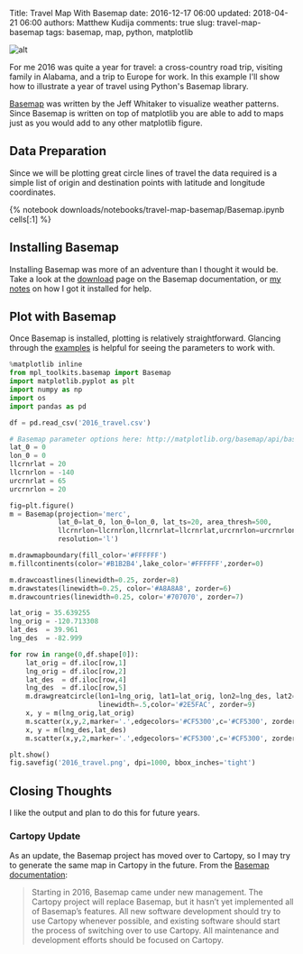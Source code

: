 Title: Travel Map With Basemap
date: 2016-12-17 06:00
updated: 2018-04-21 06:00
authors: Matthew Kudija
comments: true
slug: travel-map-basemap
tags: basemap, map, python, matplotlib

<!-- PELICAN_BEGIN_SUMMARY -->
![alt]({filename}/images/2016_travel.png)

For me 2016 was quite a year for travel: a cross-country road trip, visiting family in Alabama, and a trip to Europe for work. In this example I'll show how to illustrate a year of travel using Python's Basemap library.

<!-- PELICAN_END_SUMMARY -->

[Basemap](https://matplotlib.org/basemap/users/intro.html#) was written by the Jeff Whitaker to visualize weather patterns. Since Basemap is written on top of matplotlib you are able to add to maps just as you would add to any other matplotlib figure.

## Data Preparation
Since we will be plotting great circle lines of travel the data required is a simple list of origin and destination points with latitude and longitude coordinates. 

{% notebook downloads/notebooks/travel-map-basemap/Basemap.ipynb cells[:1] %}

## Installing Basemap
Installing Basemap was more of an adventure than I thought it would be. Take a look at the [download](https://matplotlib.org/basemap/users/download.html) page on the Basemap documentation, or [my notes](https://github.com/mkudija/Map-Tools/blob/master/README.md) on how I got it installed for help.

## Plot with Basemap
Once Basemap is installed, plotting is relatively straightforward. Glancing through the [examples](https://matplotlib.org/basemap/users/examples.html) is helpful for seeing the parameters to work with.

```python
%matplotlib inline
from mpl_toolkits.basemap import Basemap
import matplotlib.pyplot as plt
import numpy as np
import os
import pandas as pd

df = pd.read_csv('2016_travel.csv')

# Basemap parameter options here: http://matplotlib.org/basemap/api/basemap_api.html
lat_0 = 0
lon_0 = 0
llcrnrlat = 20
llcrnrlon = -140
urcrnrlat = 65
urcrnrlon = 20

fig=plt.figure()
m = Basemap(projection='merc', 
            lat_0=lat_0, lon_0=lon_0, lat_ts=20, area_thresh=500,
            llcrnrlon=llcrnrlon,llcrnrlat=llcrnrlat,urcrnrlon=urcrnrlon,urcrnrlat=urcrnrlat,
            resolution='l')

m.drawmapboundary(fill_color='#FFFFFF')
m.fillcontinents(color='#B1B2B4',lake_color='#FFFFFF',zorder=0)

m.drawcoastlines(linewidth=0.25, zorder=8)
m.drawstates(linewidth=0.25, color='#A8A8A8', zorder=6)
m.drawcountries(linewidth=0.25, color='#707070', zorder=7)

lat_orig = 35.639255
lng_orig = -120.713308
lat_des  = 39.961
lng_des  = -82.999

for row in range(0,df.shape[0]): 
    lat_orig = df.iloc[row,1]
    lng_orig = df.iloc[row,2]
    lat_des  = df.iloc[row,4]
    lng_des  = df.iloc[row,5]
    m.drawgreatcircle(lon1=lng_orig, lat1=lat_orig, lon2=lng_des, lat2=lat_des,
                      linewidth=.5,color='#2E5FAC', zorder=9)
    x, y = m(lng_orig,lat_orig)
    m.scatter(x,y,2,marker='.',edgecolors='#CF5300',c='#CF5300', zorder=10)
    x, y = m(lng_des,lat_des)
    m.scatter(x,y,2,marker='.',edgecolors='#CF5300',c='#CF5300', zorder=10)

plt.show()
fig.savefig('2016_travel.png', dpi=1000, bbox_inches='tight')
```

## Closing Thoughts
I like the output and plan to do this for future years. 

### Cartopy Update
As an update, the Basemap project has moved over to Cartopy, so I may try to generate the same map in Cartopy in the future. From the [Basemap documentation](https://matplotlib.org/basemap/users/intro.html#cartopy-new-management-and-eol-announcement):

> Starting in 2016, Basemap came under new management. The Cartopy project will replace Basemap, but it hasn’t yet implemented all of Basemap’s features. All new software development should try to use Cartopy whenever possible, and existing software should start the process of switching over to use Cartopy. All maintenance and development efforts should be focused on Cartopy.
